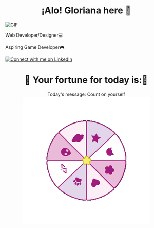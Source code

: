 
<h1 align="center"> ¡Alo! Gloriana here 👋 </h1>
    <img alt="GIF" src="https://static.wikia.nocookie.net/cult-of-the-lamb/images/a/ad/Lamb_Eat_Good.gif/revision/latest?cb=20221123203734" height="100" /> 
<div>
  <span>
    <p> Web Developer/Designer💻 </p>
  </span>
  <span>
     <p>  Aspiring Game Developer🎮 </p>
  </span>
</div>


[![Connect with me on LinkedIn](https://img.shields.io/badge/LinkedIn-Connect-pink?style=for-the-badge&logo=linkedin)](https://www.linkedin.com/in/gloriana-zelaya-quirós-b30a6023a/)

<h1 align="center"> 🌸 Your fortune for today is:🌸 </h1>
<div align="center">
  Today's message: Count on yourself
</div>
<div align="center">
  <img alt="PNG" src="wheelgif.gif"/>
</div>



